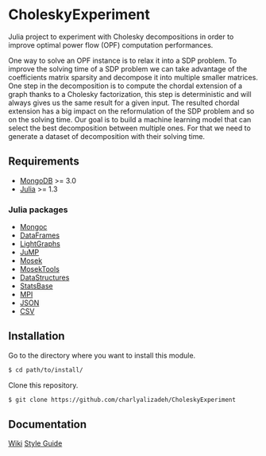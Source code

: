 # CholeskyExperiment

Julia project to experiment with Cholesky decompositions in order to improve optimal power flow (OPF) computation performances.

One way to solve an OPF instance is to relax it into a SDP problem. To improve the solving time of a SDP problem we can take advantage of the coefficients matrix sparsity and decompose it into multiple smaller matrices. One step in the decomposition is to compute the chordal extension of a graph thanks to a Cholesky factorization, this step is deterministic and will always gives us the same result for a given input. The resulted chordal extension has a big impact on the reformulation of the SDP problem and so on the solving time. Our goal is to build a machine learning model that can select the best decomposition between multiple ones. For that we need to generate a dataset of decomposition with their solving time.

## Requirements

 * [MongoDB](https://www.mongodb.com/fr) >= 3.0 
 * [Julia](https://julialang.org/) >= 1.3

### Julia packages

 * [Mongoc](https://github.com/felipenoris/Mongoc.jl)
 * [DataFrames](https://github.com/JuliaData/DataFrames.jl)
 * [LightGraphs](https://github.com/JuliaGraphs/LightGraphs.jl)
 * [JuMP](https://github.com/jump-dev/JuMP.jl)
 * [Mosek](https://github.com/MOSEK/Mosek.jl)
 * [MosekTools](https://github.com/jump-dev/MosekTools.jl)
 * [DataStructures](https://github.com/JuliaCollections/DataStructures.jl)
 * [StatsBase](https://github.com/JuliaStats/StatsBase.jl)
 * [MPI](https://github.com/JuliaParallel/MPI.jl)
 * [JSON](https://github.com/JuliaIO/JSON.jl)
 * [CSV](https://github.com/JuliaData/CSV.jl)

## Installation

Go to the directory where you want to install this module.  

```bash
$ cd path/to/install/
```

Clone this repository.  

```bash
$ git clone https://github.com/charlyalizadeh/CholeskyExperiment
```

## Documentation

[Wiki](https://github.com/charlyalizadeh/CholeskyExperiment/tree/master/doc/wiki.md)
[Style Guide](https://github.com/charlyalizadeh/CholeskyExperiment/blob/master/doc/styleguide.md)
